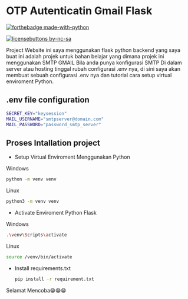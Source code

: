 # OTP Autenticatin Gmail Flask

[![forthebadge made-with-python](http://ForTheBadge.com/images/badges/made-with-python.svg)](https://www.python.org/)

[![licensebuttons by-nc-sa](https://licensebuttons.net/l/by-nc-sa/3.0/88x31.png)](https://creativecommons.org/licenses/by-nc-sa/4.0)

Project Website ini saya menggunakan flask python backend yang saya buat ini adalah projek untuk bahan belajar yang dimana projek ini menggunakan SMTP GMAIL Bila anda punya konfigurasi SMTP Di dalam server atau hosting tinggal rubah configurasi .env nya, di sini saya akan membuat sebuah configurasi .env nya dan tutorial cara setup virtual enviroment Python. 

## .env file configuration

```bash
SECRET_KEY="keysession"
MAIL_USERNAME="smtpserver@domain.com"
MAIL_PASSWORD="password_smtp_server"

```

## Proses Intallation project 
- Setup Virtual Enviroment Menggunakan Python

Windows
  ```bash
  python -m venv venv
  ```
Linux
  ```bash
  python3 -m venv venv
  ```

- Activate Enviroment Python Flask
  
Windows
  ```bash
  .\venv\Scripts\activate
  ```
Linux
  ```bash
  source /venv/bin/activate
  ```
  

- Install requirements.txt
  ```bash
  pip install -r requirement.txt
  ```

Selamat Mencoba😁😁😁

